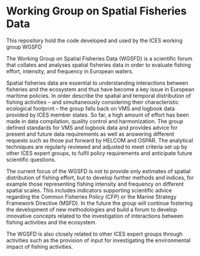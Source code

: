 # Working Group on Spatial Fisheries Data

This repository hold the code developed and used by the ICES working group WGSFD

The Working Group on Spatial Fisheries Data (WGSFD) is a scientific forum that collates and analyses spatial fisheries data in order to evaluate fishing effort, intensity, and frequency in European waters.

Spatial fisheries data are essential to understanding interactions between fisheries and the ecosystem and thus have become a key issue in European maritime policies. In order describe the spatial and temporal distribution of fishing activities – and simultaneously considering their characteristic ecological footprint – the group falls back on VMS and logbook data provided by ICES member states. So far, a high amount of effort has been made in data compilation, quality control and harmonization. The group defined standards for VMS and logbook data and provides advice for present and future data requirements as well as answering different requests such as those put forward by HELCOM and OSPAR. The analytical techniques are regularly reviewed and adjusted to meet criteria set up by other ICES expert groups, to fulfil policy requirements and anticipate future scientific questions.

The current focus of the WGSFD is not to provide only estimates of spatial distribution of fishing effort, but to develop further methods and indices, for example those representing fishing intensity and frequency on different spatial scales. This includes indicators supporting scientific advice regarding the Common Fisheries Policy (CFP) or the Marine Strategy Framework Directive (MSFD). In the future the group will continue fostering the development of new methodologies and build a forum to develop innovative concepts related to the investigation of interactions between fishing activities and the ecosystem.

The WGSFD is also closely related to other ICES expert groups through activities such as the provision of input for investigating the environmental impact of fishing activities.​ 
